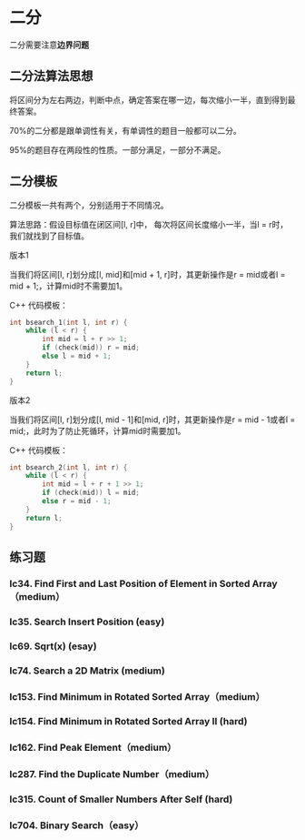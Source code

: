 # 二分

二分需要注意**边界问题**

## 二分法算法思想

将区间分为左右两边，判断中点，确定答案在哪一边，每次缩小一半，直到得到最终答案。

70%的二分都是跟单调性有关，有单调性的题目一般都可以二分。

95%的题目存在两段性的性质。一部分满足，一部分不满足。

## 二分模板

二分模板一共有两个，分别适用于不同情况。

算法思路：假设目标值在闭区间[l, r]中， 每次将区间长度缩小一半，当l = r时，我们就找到了目标值。

版本1

当我们将区间[l, r]划分成[l, mid]和[mid + 1, r]时，其更新操作是r = mid或者l = mid + 1;，计算mid时不需要加1。

C++ 代码模板：

```cpp
int bsearch_1(int l, int r) {
    while (l < r) {
        int mid = l + r >> 1;
        if (check(mid)) r = mid;
        else l = mid + 1;
    }
    return l;
}
```

版本2

当我们将区间[l, r]划分成[l, mid - 1]和[mid, r]时，其更新操作是r = mid - 1或者l = mid;，此时为了防止死循环，计算mid时需要加1。

C++ 代码模板：

```cpp
int bsearch_2(int l, int r) {
    while (l < r) {
        int mid = l + r + 1 >> 1;
        if (check(mid)) l = mid;
        else r = mid - 1;
    }
    return l;
}
```

## 练习题

### lc34. Find First and Last Position of Element in Sorted Array（medium）

### lc35. Search Insert Position (easy)

### lc69. Sqrt(x) (esay)

### lc74. Search a 2D Matrix (medium)

### lc153. Find Minimum in Rotated Sorted Array（medium）

### lc154. Find Minimum in Rotated Sorted Array II (hard)

### lc162. Find Peak Element（medium）

### lc287. Find the Duplicate Number（medium）

### lc315. Count of Smaller Numbers After Self (hard)

### lc704. Binary Search（easy）
